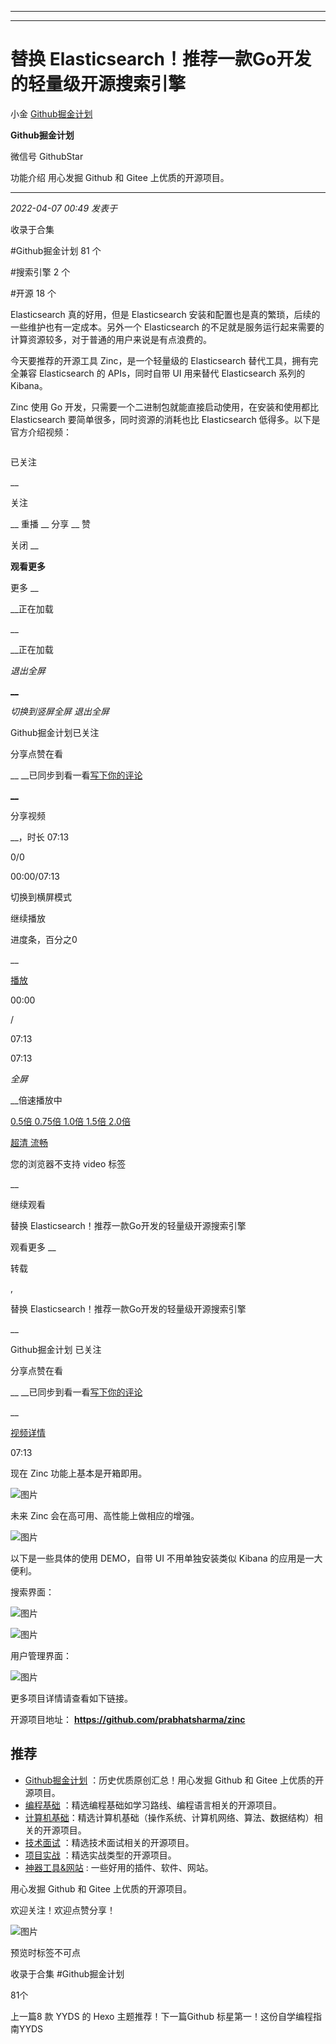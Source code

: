 ----------------------------------------
----------------------------------------
#  替换 Elasticsearch！推荐一款Go开发的轻量级开源搜索引擎

小金  [ Github掘金计划 ](javascript:void\(0\);)

**Github掘金计划** ![]()

微信号 GithubStar

功能介绍 用心发掘 Github 和 Gitee 上优质的开源项目。

____

_2022-04-07 00:49_ _发表于_

收录于合集

#Github掘金计划 81 个

#搜索引擎 2 个

#开源 18 个

Elasticsearch 真的好用，但是 Elasticsearch 安装和配置也是真的繁琐，后续的一些维护也有一定成本。另外一个
Elasticsearch 的不足就是服务运行起来需要的计算资源较多，对于普通的用户来说是有点浪费的。

今天要推荐的开源工具 Zinc，是一个轻量级的 Elasticsearch 替代工具，拥有完全兼容 Elasticsearch 的 APIs，同时自带 UI
用来替代 Elasticsearch 系列的 Kibana。

Zinc 使用 Go 开发，只需要一个二进制包就能直接启动使用，在安装和使用都比 Elasticsearch 要简单很多，同时资源的消耗也比
Elasticsearch 低得多。以下是官方介绍视频：

  

![]()

已关注

__

关注

__ 重播 __ 分享 __ 赞

关闭 __

 **观看更多**

更多 __

 __正在加载

 __

 __正在加载

 _退出全屏_

[ __](javascript:;)

 _切换到竖屏全屏_ _退出全屏_

Github掘金计划已关注

分享点赞在看

 __ __已同步到看一看[写下你的评论](javascript:;)

[ __](javascript:;)

分享视频

 __，时长 07:13

0/0

00:00/07:13

切换到横屏模式

继续播放

进度条，百分之0

 __

[播放](javascript:;)

00:00

/

07:13

07:13

 _全屏_

 __倍速播放中

[ 0.5倍 ](javascript:;)[ 0.75倍 ](javascript:;)[ 1.0倍 ](javascript:;)[ 1.5倍
](javascript:;)[ 2.0倍 ](javascript:;)

[ 超清 ](javascript:;)[ 流畅 ](javascript:;)

您的浏览器不支持 video 标签

__

继续观看

替换 Elasticsearch！推荐一款Go开发的轻量级开源搜索引擎

观看更多 __

转载

,

替换 Elasticsearch！推荐一款Go开发的轻量级开源搜索引擎

 __

Github掘金计划 已关注

分享点赞在看

 __ __已同步到看一看[写下你的评论](javascript:;)

 __

[ 视频详情 ](javascript:;)

  

07:13

  

  

现在 Zinc 功能上基本是开箱即用。

![图片](https://mmbiz.qpic.cn/mmbiz_png/zRiam9B2qkhSAba5OxkIB8qjPWBImK9h13VXMZNNjJoLlTgILDe02iakic1lj45lXR2ia2nibEIGrN2cwvUzUVyddOA/640?wx_fmt=png)

未来 Zinc 会在高可用、高性能上做相应的增强。

![图片](https://mmbiz.qpic.cn/mmbiz_png/zRiam9B2qkhSAba5OxkIB8qjPWBImK9h14KJHpyQJCgBpGuaNnliaddUicP4XcLQOL6oR3o4gMyd5svzWb3LwI6eg/640?wx_fmt=png)

以下是一些具体的使用 DEMO，自带 UI 不用单独安装类似 Kibana 的应用是一大便利。

搜索界面：

![图片](https://mmbiz.qpic.cn/mmbiz_png/zRiam9B2qkhSAba5OxkIB8qjPWBImK9h18QOO5bZrdlS6XdQ9HkhyC93VDyJDweibsISDpIawo4fIzGl0oLSkYnQ/640?wx_fmt=png)

![图片](https://mmbiz.qpic.cn/mmbiz_png/zRiam9B2qkhSAba5OxkIB8qjPWBImK9h1kWosepMjPjvsUoHBkdygjniaU6aYl6yWnnKOewVcia98HV2LIlIsFpWA/640?wx_fmt=png)

用户管理界面：

![图片](https://mmbiz.qpic.cn/mmbiz_png/zRiam9B2qkhSAba5OxkIB8qjPWBImK9h199umXr7pOkfpJ3RlKgoKWcLGQDZr5bhjY9YVG3WyAQp6ddlyuiayx3w/640?wx_fmt=png)

更多项目详情请查看如下链接。

开源项目地址： **https://github.com/prabhatsharma/zinc**

## 推荐

  * [Github掘金计划](https://mp.weixin.qq.com/mp/appmsgalbum?__biz=MzIwNDgzMzI3Mg==&action=getalbum&album_id=1571213952619954180#wechat_redirect) ：历史优质原创汇总！用心发掘 Github 和 Gitee 上优质的开源项目。
  * [编程基础](https://mp.weixin.qq.com/mp/appmsgalbum?action=getalbum&album_id=1632585323454971905&__biz=MzIwNDgzMzI3Mg==#wechat_redirect) ：精选编程基础如学习路线、编程语言相关的开源项目。
  * [计算机基础](https://mp.weixin.qq.com/mp/appmsgalbum?action=getalbum&album_id=1635325633234780161&__biz=MzIwNDgzMzI3Mg==#wechat_redirect)：精选计算机基础（操作系统、计算机网络、算法、数据结构）相关的开源项目。
  * [技术面试](https://mp.weixin.qq.com/mp/appmsgalbum?action=getalbum&album_id=1632589980491366403&__biz=MzIwNDgzMzI3Mg==#wechat_redirect) ：精选技术面试相关的开源项目。
  * [项目实战](https://mp.weixin.qq.com/mp/appmsgalbum?action=getalbum&album_id=1632590550748938241&__biz=MzIwNDgzMzI3Mg==#wechat_redirect) ：精选实战类型的开源项目。
  * [神器工具&网站](https://mp.weixin.qq.com/mp/appmsgalbum?__biz=MzIwNDgzMzI3Mg==&action=getalbum&album_id=1692140336665378820#wechat_redirect) : 一些好用的插件、软件、网站。

  

用心发掘 Github 和 Gitee 上优质的开源项目。

欢迎关注！欢迎点赞分享！

  

![图片](https://mmbiz.qpic.cn/mmbiz_jpg/BcyAypujBVZqeicvzhcGl7FLyAw3Xsu2POdZOiaPnQXryMp8gyzkcKF4NGgOydQcCWhicNREhf8fQ1euq2lTzhrtA/640?wx_fmt=jpeg)

预览时标签不可点

收录于合集 #Github掘金计划

81个

上一篇8 款 YYDS 的 Hexo 主题推荐！下一篇Github 标星第一！这份自学编程指南YYDS

